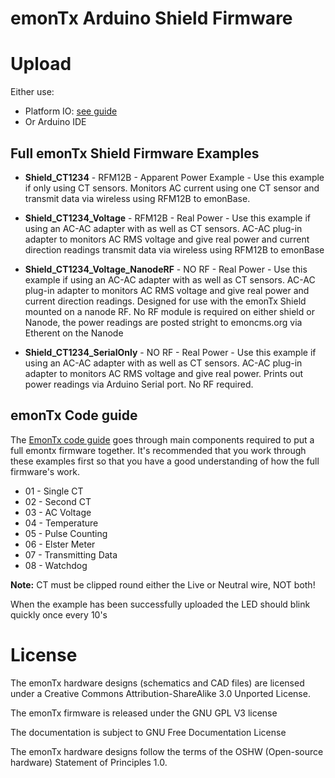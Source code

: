 # emonTx Arduino Shield Firmware

# Upload

Either use:

* Platform IO: [see guide](https://guide.openenergymonitor.org/technical/compiling)
* Or Arduino IDE

## Full emonTx Shield Firmware Examples
* **Shield_CT1234** - RFM12B - Apparent Power Example - Use this example if only using CT sensors. Monitors AC current using one CT sensor and transmit data via wireless using RFM12B to emonBase.

* **Shield_CT1234_Voltage** - RFM12B - Real Power - Use this example if using an AC-AC adapter with as well as CT sensors. AC-AC plug-in adapter to monitors AC RMS voltage and give real power and current direction readings transmit data via wireless using RFM12B to emonBase

* **Shield_CT1234_Voltage_NanodeRF** - NO RF - Real Power - Use this example if using an AC-AC adapter with as well as CT sensors. AC-AC plug-in adapter to monitors AC RMS voltage and give real power and current direction readings. Designed for use with the emonTx Shield mounted on a nanode RF. No RF module is required on either shield or Nanode, the power readings are posted stright to emoncms.org via Etherent on the Nanode

* **Shield_CT1234_SerialOnly** - NO RF - Real Power - Use this example if using an AC-AC adapter with as well as CT sensors. AC-AC plug-in adapter to monitors AC RMS voltage and give real power. Prints out power readings via Arduino Serial port. No RF required.






## emonTx Code guide

The [EmonTx code guide](https://github.com/openenergymonitor/emontx2/tree/master/firmware/Guide) goes through main components required to put a full emontx firmware together. It's recommended that you work through these examples first so that you have a good understanding of how the full firmware's work.

* 01 - Single CT
* 02 - Second CT
* 03 - AC Voltage
* 04 - Temperature
* 05 - Pulse Counting
* 06 - Elster Meter
* 07 - Transmitting Data
* 08 - Watchdog



**Note:** CT must be clipped round either the Live or Neutral wire, NOT both!

When the example has been successfully uploaded the LED should blink quickly once every 10's


# License

The emonTx hardware designs (schematics and CAD files) are licensed under a Creative Commons Attribution-ShareAlike 3.0 Unported License.

The emonTx firmware is released under the GNU GPL V3 license

The documentation is subject to GNU Free Documentation License

The emonTx hardware designs follow the terms of the OSHW (Open-source hardware) Statement of Principles 1.0.






 
